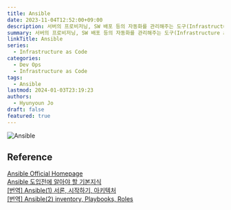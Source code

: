 ```yaml
---
title: Ansible
date: 2023-11-04T12:52:00+09:00
description: 서버의 프로비저닝, SW 배포 등의 자동화를 관리해주는 도구(Infrastructure as Code)
summary: 서버의 프로비저닝, SW 배포 등의 자동화를 관리해주는 도구(Infrastructure as Code)
linkTitle: Ansible
series:
  - Infrastructure as Code
categories:
  - Dev Ops
  - Infrastructure as Code
tags:
  - Ansible
lastmod: 2024-01-03T23:19:23
authors:
  - Hyunyoun Jo
draft: false
featured: true
---
```


![Ansible](media/images/0_4TFAqKIJIuldtG9X.webp "https://medium.com/@itsinil/ansible-%EC%9D%B8%ED%94%84%EB%9D%BC-%EC%9E%90%EB%8F%99%ED%99%94-82376d4b9ca3")

## Reference

[Ansible Official Homepage](https://www.ansible.com/)  
[Ansible 도입전에 알아야 할 기본지식](https://medium.com/@itsinil/ansible-%EC%9D%B8%ED%94%84%EB%9D%BC-%EC%9E%90%EB%8F%99%ED%99%94-82376d4b9ca3)  
[[번역] Ansible(1) 서론, 시작하기, 아키텍처](https://velog.io/@hanblueblue/%EB%B2%88%EC%97%AD-Ansible)  
[[번역] Ansible(2) inventory, Playbooks, Roles](https://velog.io/@hanblueblue/%EB%B2%88%EC%97%AD-Ansible2-%ED%94%8C%EB%A0%88%EC%9D%B4%EB%B6%81)
